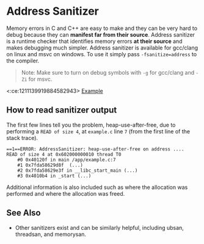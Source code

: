 <!-- alias asan -->

# Address Sanitizer

Memory errors in C and C++ are easy to make and they can be very hard to debug because they can **manifest far from
their source**. Address sanitizer is a runtime checker that identifies memory errors **at their source** and makes
debugging much simpler. Address sanitizer is available for gcc/clang on linux and msvc on windows. To use it simply pass
`-fsanitize=address` to the compiler.

> Note: Make sure to turn on debug symbols with `-g` for gcc/clang and `-Zi` for msvc.

<:ce:1211139919884582943> [Example](https://godbolt.org/z/rYsnP8WTG)

## How to read sanitizer output

The first few lines tell you the problem, heap-use-after-free, due to performing a `READ of size 4`, at `example.c` line
`7` (from the first line of the stack trace).

```
==1==ERROR: AddressSanitizer: heap-use-after-free on address ....
READ of size 4 at 0x602000000010 thread T0
    #0 0x40120f in main /app/example.c:7
    #1 0x7fda58629d8f  (...)
    #2 0x7fda58629e3f in __libc_start_main (...)
    #3 0x4010b4 in _start (...)
```

Additional information is also included such as where the allocation was performed and where the allocation was freed.

## See Also

- Other sanitizers exist and can be similarly helpful, including ubsan, threadsan, and memorysan.
